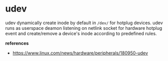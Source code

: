 # udev

udev dynamically create inode by default in `/dev/` for hotplug devices. udev runs as userspace deamon listening on netlink socket for hardware hotplug event and create/remove a device's inode according to predefined rules.

**references**

* https://www.linux.com/news/hardware/peripherals/180950-udev
